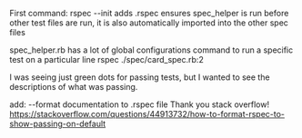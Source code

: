 First command: rspec --init
  adds .rspec 
  ensures spec_helper is run before other test files are run, it is also automatically imported into the other spec files

  spec_helper.rb has a lot of global configurations
  command to run a specific test on a particular line
  rspec ./spec/card_spec.rb:2

  I was seeing just green dots for passing tests, but I wanted to see the descriptions of what was passing. 

  add: --format documentation to .rspec file
  Thank you stack overflow! https://stackoverflow.com/questions/44913732/how-to-format-rspec-to-show-passing-on-default